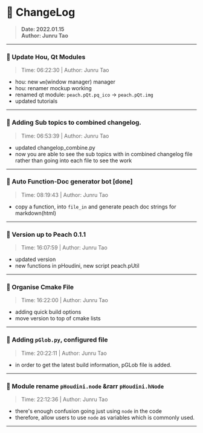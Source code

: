 # :hammer: ChangeLog
> __Date: 2022.01.15__<br>
> __Author: Junru Tao__<br>
---

### :electric_plug: Update Hou, Qt Modules
> Time: 06:22:30 | Author: Junru Tao
- hou: new `wm`(window manager) manager
- hou: renamer mockup working
- renamed qt module: `peach.pQt.pq_ico` &rarr; `peach.pQt.img`
- updated tutorials

---


### :electric_plug: Adding Sub topics to combined changelog.
> Time: 06:53:39 | Author: Junru Tao
- updated changelop_combine.py
- now you are able to see the sub topics with in combined changelog file rather than going into each file to see the work

---


### :electric_plug: Auto Function-Doc generator bot [done]
> Time: 08:19:43 | Author: Junru Tao
- copy a function, into `file_in` and generate peach doc strings for markdown(html)

---

### :electric_plug: Version up to Peach 0.1.1
> Time: 16:07:59 | Author: Junru Tao
- updated version
- new functions in pHoudini, new script peach.pUtil

---


### :electric_plug: Organise Cmake File
> Time: 16:22:00 | Author: Junru Tao
- adding quick build options
- move version to top of cmake lists

---


### :electric_plug: Adding `pGlob.py`, configured file
> Time: 20:22:11 | Author: Junru Tao
- in order to get the latest build information, pGLob file is added.

---


### :electric_plug: Module rename `pHoudini.node` &rarr `pHoudini.hNode`
> Time: 22:12:36 | Author: Junru Tao
- there's enough confusion going just using `node` in the code
- therefore, allow users to use `node` as variables which is commonly used.

---


